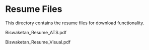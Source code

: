 # Resume Files

This directory contains the resume files for download functionality.

Biswaketan_Resume_ATS.pdf

Biswaketan_Resume_Visual.pdf
